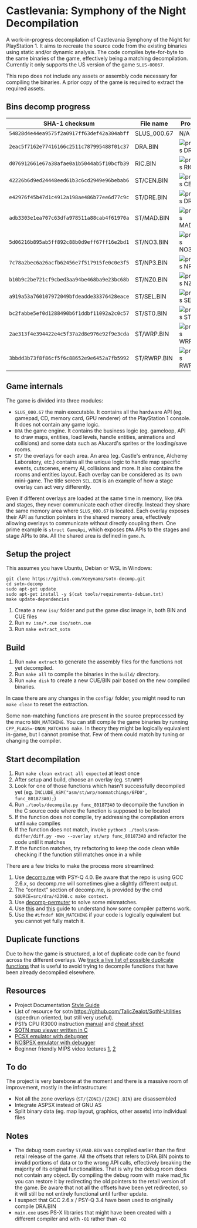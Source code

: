 # Castlevania: Symphony of the Night Decompilation

A work-in-progress decompilation of Castlevania Symphony of the Night for PlayStation 1. It aims to recreate the source code from the existing binaries using static and/or dynamic analysis. The code compiles byte-for-byte to the same binaries of the game, effectively being a matching decompilation. Currently it only supports the US version of the game `SLUS-00067`.

This repo does not include any assets or assembly code necessary for compiling the binaries. A prior copy of the game is required to extract the required assets.

## Bins decomp progress

| SHA-1 checksum                             | File name  | Progress
|--------------------------------------------|------------|----------
| `54828d4e44ea9575f2a0917ff63def42a304abff` | SLUS_000.67 | N/A
| `2eac5f7162e77416166c2511c787995488f01c37` | DRA.BIN    | ![progress DRA.BIN](https://img.shields.io/endpoint?url=https://raw.githubusercontent.com/Xeeynamo/sotn-decomp/gh-report/assets/progress-dra.json)
| `d076912661e67a38afae0a1b5044ab5f10bcfb39` | RIC.BIN    | ![progress RIC.BIN](https://img.shields.io/endpoint?url=https://raw.githubusercontent.com/Xeeynamo/sotn-decomp/gh-report/assets/progress-ric.json)
| `42226b6d9ed24448eed61b3c6cd2949e96bebab6` | ST/CEN.BIN | ![progress CEN.BIN](https://img.shields.io/endpoint?url=https://raw.githubusercontent.com/Xeeynamo/sotn-decomp/gh-report/assets/progress-cen.json)
| `e42976f45b47d1c4912a198ae486b77ee6d77c9c` | ST/DRE.BIN | ![progress DRE.BIN](https://img.shields.io/endpoint?url=https://raw.githubusercontent.com/Xeeynamo/sotn-decomp/gh-report/assets/progress-dre.json)
| `adb3303e1ea707c63dfa978511a88cab4f61970a` | ST/MAD.BIN | ![progress MAD.BIN](https://img.shields.io/endpoint?url=https://raw.githubusercontent.com/Xeeynamo/sotn-decomp/gh-report/assets/progress-mad.json)
| `5d06216b895ab5ff892c88b0d9eff67ff16e2bd1` | ST/NO3.BIN | ![progress NO3.BIN](https://img.shields.io/endpoint?url=https://raw.githubusercontent.com/Xeeynamo/sotn-decomp/gh-report/assets/progress-no3.json)
| `7c78a2bec6a26acfb62456e7f517915fe0c0e3f5` | ST/NP3.BIN | ![progress NP3.BIN](https://img.shields.io/endpoint?url=https://raw.githubusercontent.com/Xeeynamo/sotn-decomp/gh-report/assets/progress-np3.json)
| `b10b9c2be721cf9cbed3aa94be468ba9e23bc68b` | ST/NZ0.BIN | ![progress NZ0.BIN](https://img.shields.io/endpoint?url=https://raw.githubusercontent.com/Xeeynamo/sotn-decomp/gh-report/assets/progress-nz0.json)
| `a919a53a760107972049bfdeadde33376428eace` | ST/SEL.BIN | ![progress SEL.BIN](https://img.shields.io/endpoint?url=https://raw.githubusercontent.com/Xeeynamo/sotn-decomp/gh-report/assets/progress-sel.json)
| `bc2fabbe5ef0d1288490b6f1ddbf11092a2c0c57` | ST/ST0.BIN | ![progress ST0.BIN](https://img.shields.io/endpoint?url=https://raw.githubusercontent.com/Xeeynamo/sotn-decomp/gh-report/assets/progress-st0.json)
| `2ae313f4e394422e4c5f37a2d8e976e92f9e3cda` | ST/WRP.BIN | ![progress WRP.BIN](https://img.shields.io/endpoint?url=https://raw.githubusercontent.com/Xeeynamo/sotn-decomp/gh-report/assets/progress-wrp.json)
| `3bbdd3b73f8f86cf5f6c88652e9e6452a7fb5992` | ST/RWRP.BIN | ![progress RWRP.BIN](https://img.shields.io/endpoint?url=https://raw.githubusercontent.com/Xeeynamo/sotn-decomp/gh-report/assets/progress-rwrp.json)

## Game internals

The game is divided into three modules:

* `SLUS_000.67` the main executable. It contains all the hardware API (eg. gamepad, CD, memory card, GPU renderer) of the PlayStation 1 console. It does not contain any game logic.
* `DRA` the game engine. It contains the business logic (eg. gameloop, API to draw maps, entities, load levels, handle entities, animations and collisions) and some data such as Alucard's sprites or the loading/save rooms.
* `ST/` the overlays for each area. An area (eg. Castle's entrance, Alchemy Laboratory, etc.) contains all the unique logic to handle map specific events, cutscenes, enemy AI, collisions and more. It also contains the rooms and entities layout. Each overlay can be considered as its own mini-game. The title screen `SEL.BIN` is an example of how a stage overlay can act very differently.

Even if different overlays are loaded at the same time in memory, like `DRA` and stages, they never communicate each other directly. Instead they share the same memory area where `SLUS_000.67` is located. Each overlay exposes their API as function pointers in the shared memory area, effectively allowing overlays to communicate without directly coupling them. One prime example is `struct GameApi`, which exposes `DRA` APIs to the stages and stage APIs to `DRA`. All the shared area is defined in `game.h`.

## Setup the project

This assumes you have Ubuntu, Debian or WSL in Windows:

```
git clone https://github.com/Xeeynamo/sotn-decomp.git
cd sotn-decomp
sudo apt-get update
sudo apt-get install -y $(cat tools/requirements-debian.txt)
make update-dependencies
```
1. Create a new `iso/` folder and put the game disc image in, both BIN and CUE files
1. Run `mv iso/*.cue iso/sotn.cue`
1. Run `make extract_sotn`

## Build

1. Run `make extract` to generate the assembly files for the functions not yet decompiled.
1. Run `make all` to compile the binaries in the `build/` directory.
1. Run `make disk` to create a new CUE/BIN pair based on the new compiled binaries.

In case there are any changes in the `config/` folder, you might need to run `make clean` to reset the extraction.

Some non-matching functions are present in the source preprocessed by the macro `NON_MATCHING`. You can still compile the game binaries by running `CPP_FLAGS=-DNON_MATCHING make`. In theory they might be logically equivalent in-game, but I cannot promise that. Few of them could match by tuning or changing the compiler.

## Start decompilation

1. Run `make clean extract all expected` at least once
1. After setup and build, choose an overlay (eg. `ST/WRP`)
1. Look for one of those functions which hasn't successfully decompiled yet (eg. `INCLUDE_ASM("asm/st/wrp/nonmatchings/6FD0", func_801873A0);`)
1. Run `./tools/decompile.py func_801873A0` to decompile the function in the C source code where the function is supposed to be located
1. If the function does not compile, try addressing the compilation errors until `make` compiles
1. If the function does not match, invoke `python3 ./tools/asm-differ/diff.py -mwo --overlay st/wrp func_801873A0` and refactor the code until it matches
1. If the function matches, try refactoring to keep the code clean while checking if the function still matches once in a while

There are a few tricks to make the process more streamlined:

1. Use [decomp.me](https://decomp.me/) with PSY-Q 4.0. Be aware that the repo is using GCC 2.6.x, so decomp.me will sometimes give a slightly different output.
1. The “context” section of decomp.me, is provided by the cmd `SOURCE=src/dra/42398.c make context`.
1. Use [decomp-permuter](https://github.com/simonlindholm/decomp-permuter) to solve some mismatches.
1. Use [this](https://github.com/mkst/sssv/wiki/Jump-Tables) and [this](https://github.com/pmret/papermario/wiki/GCC-2.8.1-Tips-and-Tricks) guide to understand how some compiler patterns work.
1. Use the `#ifndef NON_MATCHING` if your code is logically equivalent but you cannot yet fully match it.

## Duplicate functions

Due to how the game is structured, a lot of duplicate code can be found across the different overlays. We [track a live list of possible duplicate functions](https://raw.githubusercontent.com/Xeeynamo/sotn-decomp/gh-duplicates/duplicates.txt) that is useful to avoid trying to decompile functions that have been already decompiled elsewhere.

## Resources

* Project Documentation [Style Guide](https://github.com/Xeeynamo/sotn-decomp/blob/master/docs/STYLE.md)
* List of resource for sotn <https://github.com/TalicZealot/SotN-Utilities> (speedrun oriented, but still very useful).
* PS1’s CPU R3000 instruction [manual](https://cgi.cse.unsw.edu.au/~cs3231/doc/R3000.pdf) and [cheat sheet](https://vhouten.home.xs4all.nl/mipsel/r3000-isa.html)
* [SOTN map viewer written in C](https://github.com/KernelEquinox/SotN-Editor)
* [PCSX emulator with debugger](https://www.romhacking.net/utilities/267/)
* [NO$PSX emulator with debugger](https://problemkaputt.de/psx.htm)
* Beginner friendly MIPS video lectures [1](https://www.youtube.com/watch?v=PlavjNH_RRU&list=PLylNWPMX1lPlmEeeMdbEFQo20eHAJL8hx), [2](https://www.youtube.com/watch?v=qzSdglU0SBc&list=PLylNWPMX1lPnipZzKdCWRj2-un5xvLLdK)

## To do

The project is very barebone at the moment and there is a massive room of improvement, mostly in the infrastructure:

* Not all the zone overlays (`ST/{ZONE}/{ZONE}.BIN`) are disassembled
* Integrate ASPSX instead of GNU AS
* Split binary data (eg. map layout, graphics, other assets) into individual files

## Notes

* The debug room overlay `ST/MAD.BIN` was compiled earlier than the first retail release of the game. All the offsets that refers to DRA.BIN points to invalid portions of data or to the wrong API calls, effectively breaking the majority of its original functionalities. That is why the debug room does not contain any object. By compiling the debug room with make mad_fix you can restore it by redirecting the old pointers to the retail version of the game.
Be aware that not all the offsets have been yet redirected, so it will still be not entirely functional until further update.
* I suspect that GCC 2.6.x / PSY-Q 3.4 have been used to originally compile DRA.BIN
* `main.exe` uses PS-X libraries that might have been created with a different compiler and with `-O1` rather than `-O2`
